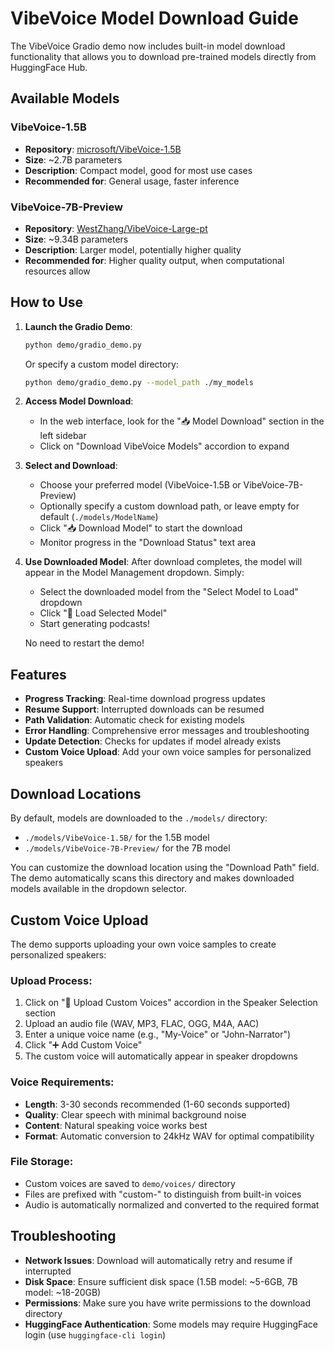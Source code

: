 # VibeVoice Model Download Guide

The VibeVoice Gradio demo now includes built-in model download functionality that allows you to download pre-trained models directly from HuggingFace Hub.

## Available Models

### VibeVoice-1.5B
- **Repository**: [microsoft/VibeVoice-1.5B](https://huggingface.co/microsoft/VibeVoice-1.5B)
- **Size**: ~2.7B parameters
- **Description**: Compact model, good for most use cases
- **Recommended for**: General usage, faster inference

### VibeVoice-7B-Preview
- **Repository**: [WestZhang/VibeVoice-Large-pt](https://huggingface.co/WestZhang/VibeVoice-Large-pt)
- **Size**: ~9.34B parameters  
- **Description**: Larger model, potentially higher quality
- **Recommended for**: Higher quality output, when computational resources allow

## How to Use

1. **Launch the Gradio Demo**:
   ```bash
   python demo/gradio_demo.py
   ```
   
   Or specify a custom model directory:
   ```bash
   python demo/gradio_demo.py --model_path ./my_models
   ```

2. **Access Model Download**:
   - In the web interface, look for the "📥 Model Download" section in the left sidebar
   - Click on "Download VibeVoice Models" accordion to expand

3. **Select and Download**:
   - Choose your preferred model (VibeVoice-1.5B or VibeVoice-7B-Preview)
   - Optionally specify a custom download path, or leave empty for default (`./models/ModelName`)
   - Click "📥 Download Model" to start the download
   - Monitor progress in the "Download Status" text area

4. **Use Downloaded Model**:
   After download completes, the model will appear in the Model Management dropdown. Simply:
   - Select the downloaded model from the "Select Model to Load" dropdown
   - Click "📂 Load Selected Model" 
   - Start generating podcasts!
   
   No need to restart the demo!

## Features

- **Progress Tracking**: Real-time download progress updates
- **Resume Support**: Interrupted downloads can be resumed
- **Path Validation**: Automatic check for existing models
- **Error Handling**: Comprehensive error messages and troubleshooting
- **Update Detection**: Checks for updates if model already exists
- **Custom Voice Upload**: Add your own voice samples for personalized speakers

## Download Locations

By default, models are downloaded to the `./models/` directory:
- `./models/VibeVoice-1.5B/` for the 1.5B model
- `./models/VibeVoice-7B-Preview/` for the 7B model

You can customize the download location using the "Download Path" field. The demo automatically scans this directory and makes downloaded models available in the dropdown selector.

## Custom Voice Upload

The demo supports uploading your own voice samples to create personalized speakers:

### **Upload Process:**
1. Click on "🎤 Upload Custom Voices" accordion in the Speaker Selection section
2. Upload an audio file (WAV, MP3, FLAC, OGG, M4A, AAC)
3. Enter a unique voice name (e.g., "My-Voice" or "John-Narrator")
4. Click "➕ Add Custom Voice"
5. The custom voice will automatically appear in speaker dropdowns

### **Voice Requirements:**
- **Length**: 3-30 seconds recommended (1-60 seconds supported)
- **Quality**: Clear speech with minimal background noise
- **Content**: Natural speaking voice works best
- **Format**: Automatic conversion to 24kHz WAV for optimal compatibility

### **File Storage:**
- Custom voices are saved to `demo/voices/` directory
- Files are prefixed with "custom-" to distinguish from built-in voices
- Audio is automatically normalized and converted to the required format

## Troubleshooting

- **Network Issues**: Download will automatically retry and resume if interrupted
- **Disk Space**: Ensure sufficient disk space (1.5B model: ~5-6GB, 7B model: ~18-20GB)
- **Permissions**: Make sure you have write permissions to the download directory
- **HuggingFace Authentication**: Some models may require HuggingFace login (use `huggingface-cli login`)
